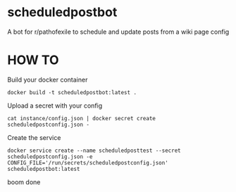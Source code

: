 # scheduledpostbot

A bot for r/pathofexile to schedule and update posts from a wiki page config

HOW TO
===
Build your docker container
```
docker build -t scheduledpostbot:latest .
```

Upload a secret with your config
```
cat instance/config.json | docker secret create scheduledpostconfig.json -
```

Create the service
```
docker service create --name scheduledposttest --secret scheduledpostconfig.json -e CONFIG_FILE='/run/secrets/scheduledpostconfig.json' scheduledpostbot:latest
```


boom done
